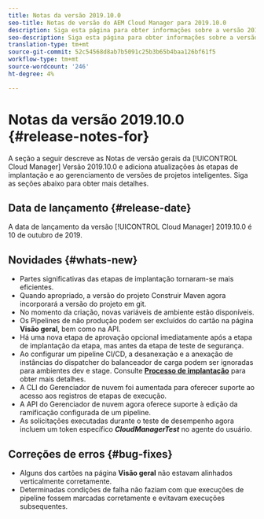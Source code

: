 ```yaml
---
title: Notas da versão 2019.10.0
seo-title: Notas de versão do AEM Cloud Manager para 2019.10.0
description: Siga esta página para obter informações sobre a versão 2019.10.0 do Cloud Manager.
seo-description: Siga esta página para obter informações sobre a versão 2019.10.0 do AEM Cloud Manager.
translation-type: tm+mt
source-git-commit: 52c54568d8ab7b5091c25b3b65b4baa126bf61f5
workflow-type: tm+mt
source-wordcount: '246'
ht-degree: 4%

---
```


# Notas da versão 2019.10.0 {#release-notes-for}

A seção a seguir descreve as Notas de versão gerais da [!UICONTROL Cloud Manager] Versão 2019.10.0 e adiciona atualizações às etapas de implantação e ao gerenciamento de versões de projetos inteligentes.
Siga as seções abaixo para obter mais detalhes.

## Data de lançamento {#release-date}

A data de lançamento da versão [!UICONTROL Cloud Manager] 2019.10.0 é 10 de outubro de 2019.

## Novidades {#whats-new}

* Partes significativas das etapas de implantação tornaram-se mais eficientes.
* Quando apropriado, a versão do projeto Construir Maven agora incorporará a versão do projeto em git.
* No momento da criação, novas variáveis de ambiente estão disponíveis.
* Os Pipelines de não produção podem ser excluídos do cartão na página **Visão geral**, bem como na API.
* Há uma nova etapa de aprovação opcional imediatamente após a etapa de implantação da etapa, mas antes da etapa de teste de segurança.
* Ao configurar um pipeline CI/CD, a desanexação e a anexação de instâncias do dispatcher do balanceador de carga podem ser ignoradas para ambientes dev e stage.
Consulte **[Processo de implantação](deploying-code.md#deployment-process)** para obter mais detalhes.
* A CLI do Gerenciador de nuvem foi aumentada para oferecer suporte ao acesso aos registros de etapas de execução.
* A API do Gerenciador de nuvem agora oferece suporte à edição da ramificação configurada de um pipeline.
* As solicitações executadas durante o teste de desempenho agora incluem um token específico ***CloudManagerTest*** no agente do usuário.

## Correções de erros {#bug-fixes}

* Alguns dos cartões na página **Visão geral** não estavam alinhados verticalmente corretamente.
* Determinadas condições de falha não faziam com que execuções de pipeline fossem marcadas corretamente e evitavam execuções subsequentes.

